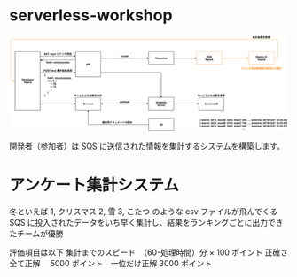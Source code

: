 # serverless-workshop

![serverless workshop architecture](./score-board.png)

開発者（参加者）は SQS に送信された情報を集計するシステムを構築します。

# アンケート集計システム

冬といえば
1, クリスマス
2, 雪
3, こたつ
のような csv ファイルが飛んでくる
SQS に投入されたデータをいち早く集計し、結果をランキングごとに出力できたチームが優勝

評価項目は以下
集計までのスピード　（60-処理時間）分 × 100 ポイント
正確さ　全て正解　 5000 ポイント　一位だけ正解 3000 ポイント
